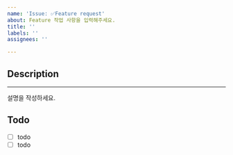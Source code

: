```yaml
---
name: 'Issue: ✅Feature request'
about: Feature 작업 사항을 입력해주세요.
title: ''
labels: ''
assignees: ''

---
```


## Description
---
설명을 작성하세요.

## Todo
- [ ] todo
- [ ] todo
